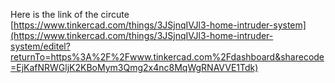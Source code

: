 Here is the link of the circute
[https://www.tinkercad.com/things/3JSjnqIVJl3-home-intruder-system](https://www.tinkercad.com/things/3JSjnqIVJl3-home-intruder-system/editel?returnTo=https%3A%2F%2Fwww.tinkercad.com%2Fdashboard&sharecode=EjKafNRWGljK2KBoMym3Qmg2x4nc8MqWgRNAVVE1Tdk)
